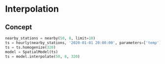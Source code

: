 # Interpolation

## Concept

```py
nearby_stations = nearby(50, 8, limit=10)
ts = hourly(nearby_stations, '2020-01-01 20:00:00', parameters=['temp'])
ts = ts.homogenize(320)
model = SpatialModel(ts)
ts = model.interpolate(50, 8, 320)
```